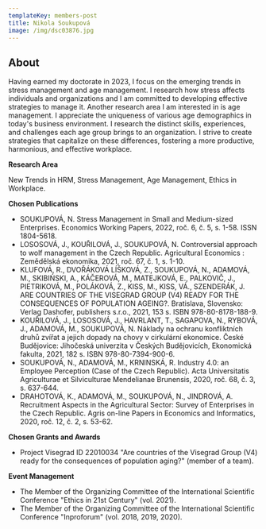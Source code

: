 ```yaml
---
templateKey: members-post
title: Nikola Soukupová
image: /img/dsc03876.jpg
---
```

## **A﻿bout**

Having earned my doctorate in 2023, I focus on the emerging trends in stress management and age management. I research how stress affects individuals and organizations and I am committed to developing effective strategies to manage it. Another research area I am interested in is age management. I appreciate the uniqueness of various age demographics in today's business environment. I research the distinct skills, experiences, and challenges each age group brings to an organization. I strive to create strategies that capitalize on these differences, fostering a more productive, harmonious, and effective workplace.

**R﻿esearch Area**

N﻿ew Trends in HRM, Stress Management, Age Management, Ethics in Workplace.

**C﻿hosen Publications**

* SOUKUPOVÁ, N. Stress Management in Small and Medium-sized Enterprises. Economics Working Papers, 2022, roč. 6, č. 5, s. 1-58. ISSN 1804-5618.
* LOSOSOVÁ, J., KOUŘILOVÁ, J., SOUKUPOVÁ, N. Controversial approach to wolf management in the Czech Republic. Agricultural Economics : Zemědělská ekonomika, 2021, roč. 67, č. 1, s. 1-10.
* KLUFOVÁ, R., DVOŘÁKOVÁ LÍŠKOVÁ, Z., SOUKUPOVÁ, N., ADAMOVÁ, M., SKIBIŃSKI, A., KÁČEROVÁ, M., MATEJKOVÁ, E., PALKOVIČ, J., PIETRIKOVÁ, M., POLÁKOVÁ, Z., KISS, M., KISS, VÁ., SZENDERÁK, J. ARE COUNTRIES OF THE VISEGRAD GROUP (V4) READY FOR THE CONSEQUENCES OF POPULATION AGEING?. Bratislava, Slovensko: Verlag Dashofer, publishers s.r.o., 2021, 153 s. ISBN 978-80-8178-188-9.
* KOUŘILOVÁ, J., LOSOSOVÁ, J., HAVRLANT, T., SAGAPOVA, N., RYBOVÁ, J., ADAMOVÁ, M., SOUKUPOVÁ, N. Náklady na ochranu konfliktních druhů zvířat a jejich dopady na chovy v cirkulární ekonomice. České Budějovice: Jihočeská univerzita v Českých Budějovicích, Ekonomická fakulta, 2021, 182 s. ISBN 978-80-7394-900-6.
* SOUKUPOVÁ, N., ADAMOVÁ, M., KRNINSKÁ, R. Industry 4.0: an Employee Perception (Case of the Czech Republic). Acta Universitatis Agriculturae et Silviculturae Mendelianae Brunensis, 2020, roč. 68, č. 3, s. 637-644.
* DRAHOTOVÁ, K., ADAMOVÁ, M., SOUKUPOVÁ, N., JINDROVÁ, A. Recruitment Aspects in the Agricultural Sector: Survey of Enterprises in the Czech Republic. Agris on-line Papers in Economics and Informatics, 2020, roč. 12, č. 2, s. 53-62.

**C﻿hosen Grants and Awards**

* Project Visegrad ID 22010034 "Are countries of the Visegrad Group (V4) ready for the consequences of population aging?" (member of a team).

**E﻿vent Management**

* The Member of the Organizing Committee of the International Scientific Conference "Ethics in 21st Century" (vol. 2021).
* The Member of the Organizing Committee of the International Scientific Conference "Inproforum" (vol. 2018, 2019, 2020).